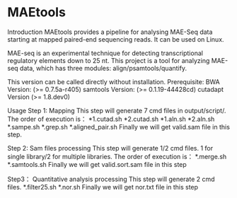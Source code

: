 # MAEtools

Introduction
MAEtools provides a pipeline for analysing MAE-Seq data starting at mapped paired-end sequencing reads.
It can be used on Linux.

MAE-seq is an experimental technique for detecting transcriptional regulatory elements down to 25 nt. This project is a tool for analyzing MAE-seq data, which has three modules: align/psamtools/quantify.

This version can be called directly without installation.
Prerequisite:
BWA Version: (>= 0.7.5a-r405)
samtools Version: (>= 0.1.19-44428cd)
cutadapt Version (>= 1.8.dev0)


Usage
Step 1: Mapping
This step will generate 7 cmd files in output/script/.
The order of execution is：
*1.cutad.sh
*2.cutad.sh
*1.aln.sh
*2.aln.sh
*.sampe.sh
*.grep.sh
*.aligned_pair.sh
Finally we will get valid.sam file in this step.

Step 2: Sam files processing
This step will generate 1/2 cmd files. 1 for single library/2 for multiple libraries.
The order of execution is：
*.merge.sh
*.samtools.sh
Finally we will get valid.sort.sam file in this step

Step3： Quantitative analysis processing
This step will generate 2 cmd files.
*.filter25.sh
*.nor.sh
Finally we will get nor.txt file in this step
